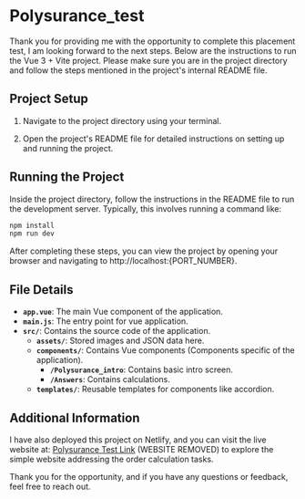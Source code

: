 # Polysurance_test

Thank you for providing me with the opportunity to complete this placement test, I am looking forward to the next steps. Below are the instructions to run the Vue 3 + Vite project. Please make sure you are in the project directory and follow the steps mentioned in the project's internal README file.

## Project Setup
1. Navigate to the project directory using your terminal.

2. Open the project's README file for detailed instructions on setting up and running the project.

## Running the Project
Inside the project directory, follow the instructions in the README file to run the development server. Typically, this involves running a command like:
   ```bash
   npm install
   npm run dev
   ```

After completing these steps, you can view the project by opening your browser and navigating to http://localhost:{PORT_NUMBER}.

## File Details


- **`app.vue`**: The main Vue component of the application.
- **`main.js`**: The entry point for vue application.
- **`src/`**: Contains the source code of the application.
  - **`assets/`**: Stored images and JSON data here.
  - **`components/`**: Contains Vue components (Components specific of the application).
     - **`/Polysurance_intro`**: Contains basic intro screen.
     - **`/Answers`**: Contains calculations.
  - **`templates/`**: Reusable templates for components like accordion.


## Additional Information
I have also deployed this project on Netlify, and you can visit the live website at: [Polysurance Test Link](https://polysurancetest.netlify.app) (WEBSITE REMOVED) to explore the simple website addressing the order calculation tasks.

Thank you for the opportunity, and if you have any questions or feedback, feel free to reach out.
